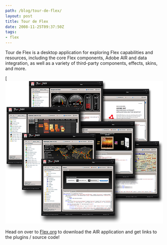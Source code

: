 ```yaml
---
path: /blog/tour-de-flex/
layout: post
title: Tour de Flex
date: 2008-11-25T09:37:50Z
tags:
- flex
---
```


Tour de Flex is a desktop application for exploring Flex capabilities and resources, including the core Flex components, Adobe AIR and data integration, as well as a variety of third-party components, effects, skins, and more.

[![](screenshots-large-500_0.png)

Head on over to [Flex.org](http://flex.org/tour) to download the AIR application and get links to the plugins / source code!